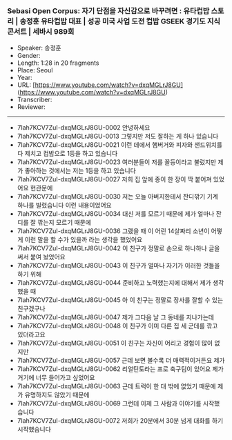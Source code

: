 ### Sebasi Open Corpus: 자기 단점을 자신감으로 바꾸려면 : 유타컵밥 스토리 | 송정훈 유타컵밥 대표 | 성공 미국 사업 도전 컵밥 GSEEK 경기도 지식 콘서트  | 세바시 989회

- Speaker: 송정훈
- Gender: 
- Length: 1:28 in 20 fragments
- Place: Seoul
- Year: 
- URL: [https://www.youtube.com/watch?v=dxqMGLrJ8GU] (https://www.youtube.com/watch?v=dxqMGLrJ8GU)
- Transcriber: 
- Reviewer: 

---

- 7Iah7KCV7ZuI-dxqMGLrJ8GU-0002 안녕하세요
- 7Iah7KCV7ZuI-dxqMGLrJ8GU-0013 그렇지만 저도 잘하는 게 하나 있습니다
- 7Iah7KCV7ZuI-dxqMGLrJ8GU-0021 이런 데에서 햄버거와 피자와 샌드위치를 다 제치고 컵밥으로 1등을 하고 있습니다
- 7Iah7KCV7ZuI-dxqMGLrJ8GU-0023 여러분들이 저를 꼴등이라고 불렀지만 제가 좋아하는 것에서는 저는 1등을 하고 있습니다
- 7Iah7KCV7ZuI-dxqMGLrJ8GU-0027 저희 집 앞에 종이 한 장이 딱 붙어져 있었어요 현관문에
- 7Iah7KCV7ZuI-dxqMGLrJ8GU-0030 저는 오늘 아버지한테서 잔디깎기 기계 하나를 빌렸습니다 이런 내용이었어요
- 7Iah7KCV7ZuI-dxqMGLrJ8GU-0034 대신 저를 모르기 때문에 제가 얼마나 잔디를 잘 깎는지 모르기 때문에
- 7Iah7KCV7ZuI-dxqMGLrJ8GU-0036 그랬을 때 이 어린 14살짜리 소년이 어떻게 이런 말을 할 수가 있을까 라는 생각을 했었어요
- 7Iah7KCV7ZuI-dxqMGLrJ8GU-0042 이 친구가 정말로 손으로 하나하나 글을 써서 붙여 놨었어요
- 7Iah7KCV7ZuI-dxqMGLrJ8GU-0043 이 친구가 얼마나 자기가 이러한 것들을 하기 위해
- 7Iah7KCV7ZuI-dxqMGLrJ8GU-0044 준비하고 노력했는지에 대해서 제가 생각했을 때
- 7Iah7KCV7ZuI-dxqMGLrJ8GU-0045 아 이 친구는 정말로 장사를 잘할 수 있는 친구겠구나
- 7Iah7KCV7ZuI-dxqMGLrJ8GU-0047 제가 그다음 날 그 동네를 지나가는데
- 7Iah7KCV7ZuI-dxqMGLrJ8GU-0048 이 친구가 이미 다른 집 세 군데를 깎고 있더라고요
- 7Iah7KCV7ZuI-dxqMGLrJ8GU-0051 이 친구는 자신이 어리고 경험이 많이 없지만
- 7Iah7KCV7ZuI-dxqMGLrJ8GU-0057 근데 보면 볼수록 더 매력적이거든요 제가
- 7Iah7KCV7ZuI-dxqMGLrJ8GU-0062 리얼틴토라는 프로 축구팀이 있어요 제가 거기에 너무 들어가고 싶었어요
- 7Iah7KCV7ZuI-dxqMGLrJ8GU-0063 근데 트럭이 한 대 밖에 없었기 때문에 제가 유명하지도 않았기 때문에
- 7Iah7KCV7ZuI-dxqMGLrJ8GU-0069 그런데 이제 그 사람과 이야기를 시작했습니다
- 7Iah7KCV7ZuI-dxqMGLrJ8GU-0072 저희가 20분에서 30분 넘게 대화를 하기 시작했습니다
